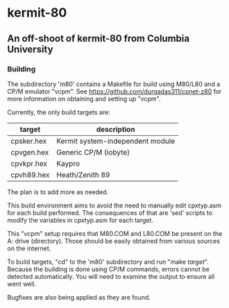 # kermit-80
## An off-shoot of kermit-80 from Columbia University

### Building

The subdirectory 'm80' contains a Makefile for
build using M80/L80 and a CP/M emulator "vcpm".
See https://github.com/durgadas311/cpnet-z80
for more information on obtaining and setting up
"vcpm".

Currently, the only build targets are:

target | description
-----------|----------------------------------
cpsker.hex | Kermit system-independent module
cpvgen.hex | Generic CP/M (iobyte)
cpvkpr.hex | Kaypro
cpvh89.hex | Heath/Zenith 89

The plan is to add more as needed.

This build environment aims to avoid the need to
manually edit cpxtyp.asm for each build performed.
The consequences of that are 'sed' scripts to
modify the variables in cpxtyp.asm for each target.

This "vcpm" setup requires that M80.COM and L80.COM
be present on the A: drive (directory). Those should be
easily obtained from various sources on the internet.

To build targets, "cd" to the 'm80' subdirectory and
run "make *target*". Because the building is done using
CP/M commands, errors cannot be detected automatically.
You will need to examine the output to ensure all went well.

Bugfixes are also being applied as they are found.
